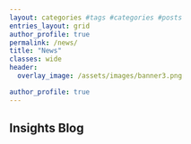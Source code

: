 ```yaml
---
layout: categories #tags #categories #posts
entries_layout: grid
author_profile: true
permalink: /news/
title: "News"
classes: wide
header:
  overlay_image: /assets/images/banner3.png

author_profile: true
---
```

## Insights Blog

